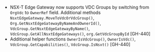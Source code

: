 * NSX-T Edge Gateway now supports VDC Groups by switching from `OrgVdc` to `OwnerRef` field.
  Additional methods `NsxtEdgeGateway.MoveToVdcOrVdcGroup()`,
  `Org.GetNsxtEdgeGatewayByNameAndOwnerId()`, `VdcGroup.GetNsxtEdgeGatewayByName()`,
  `VdcGroup.GetAllNsxtEdgeGateways()`, `org.GetVdcGroupById` [GH-440]
* Additional helper functions `OwnerIsVdcGroup()`, `OwnerIsVdc()`, `VdcGroup.GetCapabilities()`,
  `VdcGroup.IsNsxt()` [GH-440]